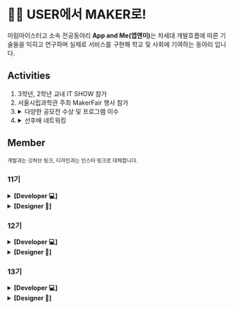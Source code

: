 #  🩷💡 USER에서 MAKER로! 
 
미림마이스터고 소속 전공동아리 <b>App and Me(앱앤미)</b>는 차세대 개발흐름에 따른 기술들을 익히고 연구하며 실제로 서비스를 구현해 학교 및 사회에 기여하는 동아리 입니다.
</br>

## Activities
<ol>
 <li>3학년, 2학년 교내 IT SHOW 참가</li>
 <li>서울시립과학관 주최 MakerFair 행사 참가</li>
 <li>
  <details>
  <summary>다양한 공모전 수상 및 프로그램 이수</summary>
  <div markdown="1">
    <ul>
      <li>스마틴 앱 챌린지(STA+C) 수상</li>
      <li>창의 아이디어 경진대회 수상</li>
      <li>미림 디자인 쇼 수상 </li>
      <li>미림 소프트웨어 챌린지 수상</li>
      <li>교내 해커톤 수상 (MITHON)</li>
      <li>LG CNS AI 지니어스 아카데미 이수 </li>
      <li>AI 프렌즈 스쿨 이수 </li>
      <li>MS 디지털 임파워먼트 프로젝트 이수</li>
      <li>Sk 하이닉스 하인슈타인 하인드리밍 참가</li>
      <li>SNU 서울대 캠퍼스타운 축구 로봇 알고리즘 구현</li>
    </ul>
  </div>
</details>
 </li>
  <li>
  <details>
  <summary>선후배 네트워킹</summary>
  <div markdown="1">
    <ul>
      <li>과별 전공 스터디</li>
      <li>즐거운 회식</li>
    </ul>
  </div>
</details>
 </li>
</ol>

## Member
<sub>개발과는 깃허브 링크, 디자인과는 인스타 링크로 대체합니다.</sub>

### 11기
<details>
  <summary><b>[Developer 💻]</b></summary>
  <div markdown="1">
    <ul>
      <li><a href="https://github.com/de-quei">김현지</a></li>
      <li><a href="https://github.com/iris-starry">김선희</a></li>
      <li><a href="https://github.com/seyeonparkk">박세연</a></li>
      <li><a href="https://github.com/hyeg0121">황혜경</a></li>
    </ul>
  </div>
</details>

<details>
  <summary><b>[Designer 🎨]</b></summary>
  <div markdown="1">
    <ul>
      <li><a href="https://www.instagram.com/qorhvmek_52>박재희</a></li>
      <li><a href="https://www.instagram.com/leeyoujin410">이유진</a></li>
    </ul>
  </div>
</details>

### 12기
<details>
  <summary><b>[Developer 💻]</b></summary>
  <div markdown="1">
    <ul>
      <li><a href="https://github.com/juyeon-Bae">배주연</a></li>
      <li><a href="https://github.com/juyoung07">윤주영</a></li>
      <li><a href="https://github.com/dayul">추다율</a></li>
      <li><a href="https://github.com/hofkj">황유진</a></li>
    </ul>
  </div>
</details>

<details>
  <summary><b>[Designer 🎨]</b></summary>
  <div markdown="1">
    <ul>
      <li><a href="https://www.instagram.com/sonououorn.xo">송유빈</a></li>
      <li><a href="https://www.instagram.com/hovynq">하지민</a></li>
    </ul>
  </div>
</details>

### 13기
<details>
  <summary><b>[Developer 💻]</b></summary>
  <div markdown="1">
    <ul>
      <li><a href="https://github.com/-">강재호</a></li>
      <li><a href="https://github.com/-">이효은</a></li>
      <li><a href="https://github.com/3x-haust">유성윤</a></li>
      <li><a href="https://github.com/cuzurmyhabit">지수민</a></li>
    </ul>
  </div>
</details>

<details>
  <summary><b>[Designer 🎨]</b></summary>
  <div markdown="1">
    <ul>
      <li><a href="https://www.instagram.com/soo_g81">송지아</a></li>
      <li><a href="https://www.instagram.com/zush.ol">이서현</a></li>
    </ul>
  </div>
</details>
